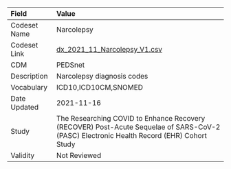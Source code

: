 |Field        |Value                                                                                                                                    |
|:------------|:----------------------------------------------------------------------------------------------------------------------------------------|
|Codeset Name |Narcolepsy                                                                                                                               |
|Codeset Link |[dx_2021_11_Narcolepsy_V1.csv](https://github.com/PEDSnet/Variable-Dictionary/blob/main/conditions/dx_2021_11_Narcolepsy_V1.csv.csv)     |
|CDM          |PEDSnet                                                                                                                                  |
|Description  |Narcolepsy diagnosis codes                                                                                                               |
|Vocabulary   |ICD10,ICD10CM,SNOMED                                                                                                                     |
|Date Updated |2021-11-16                                                                                                                               |
|Study        |The Researching COVID to Enhance Recovery (RECOVER) Post-Acute Sequelae of SARS-CoV-2 (PASC) Electronic Health Record (EHR) Cohort Study |
|Validity     |Not Reviewed                                                                                                                             |
